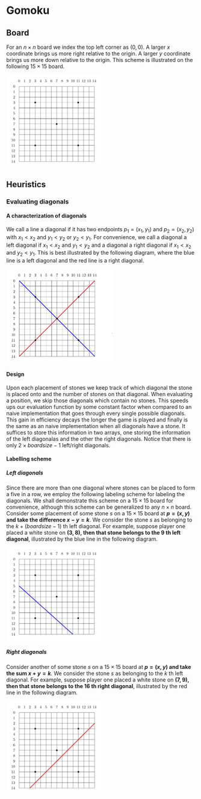 # Gomoku


## Board
For an $n\times n$ board we index the top left corner as $(0,0)$. A larger $x$ coordinate brings us more right relative to the origin. A larger $y$ coordinate brings us more down relative to the origin. This scheme is illustrated on the following $15\times15$ board.

<img src="/images/board.png" width=50% height=50%>

## Heuristics
### Evaluating diagonals
#### A characterization of diagonals
We call a line a diagonal if it has two endpoints $p_1=(x_1,y_1)$ and $p_2 =(x_2,y_2)$ with $x_1 < x_2$ and $y_1< y_2$ or $y_2<y_1$. For convenience, we call a diagonal a left diagonal if $x_1 < x_2$ and $y_1< y_2$ and 
a diagonal a right diagonal if $x_1 < x_2$ and $y_2< y_1$. This is best illustrated by the following diagram, where the blue line is a left diagonal and the red line is a right diagonal.

<img src="/images/diagonals.png" width=56% height=56%>

#### Design
Upon each placement of stones we keep track of which diagonal the stone is placed onto and the number of stones on that diagonal. When evaluating a position, we skip those diagonals which contain no stones. This speeds ups our evaluation function by some constant factor when compared to
an naive implementation that goes through every single possible diagonals. This gain in efficiency decays the longer the game is played and finally is the same as an naive implementation when all diagonals have a stone. It suffices to store this information in two arrays, one storing the information
of the left diagonalas and the other the right diagonals. Notice that there is only $2\times board size -1$ left/right diagonals.

#### Labelling scheme
##### Left diagonals
Since there are more than one diagonal where stones can be placed to form a five in a row, we employ the following labeling scheme for labeling the diagonals. We shall demonstrate this scheme on a $15\times15$ board for convenience, although
this scheme can be generalized to any $n\times n$ board. Consider some placement of some stone $s$ on a $15\times 15$ board at **$p=(x,y)$ and take the difference $x-y = k$**. We consider the stone $s$ as belonging to the $k+(board size-1)$ th left diagonal. For example,
suppose player one placed a white stone on **$(3,8)$, then that stone belongs to the $9$ th left diagonal**, illustrated by the blue line in the following diagram.

<img src="/images/scheme_left_diagonal.png" width=50% height=50%>

##### Right diagonals
Consider another of some stone $s$ on a $15\times 15$ board at **$p=(x,y)$ and take the sum $x+y = k$**. We consider the stone $s$ as belonging to the $k$ th left diagonal. For example,
suppose player one placed a white stone on **$(7,9)$, then that stone belongs to the $16$ th right diagonal**, illustrated by the red line in the following diagram.

<img src="/images/scheme_right_diagonal.png" width=50% height=50%>


